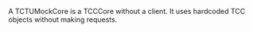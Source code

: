 A TCTUMockCore is a TCCCore without a client. It uses hardcoded TCC objects without making requests.